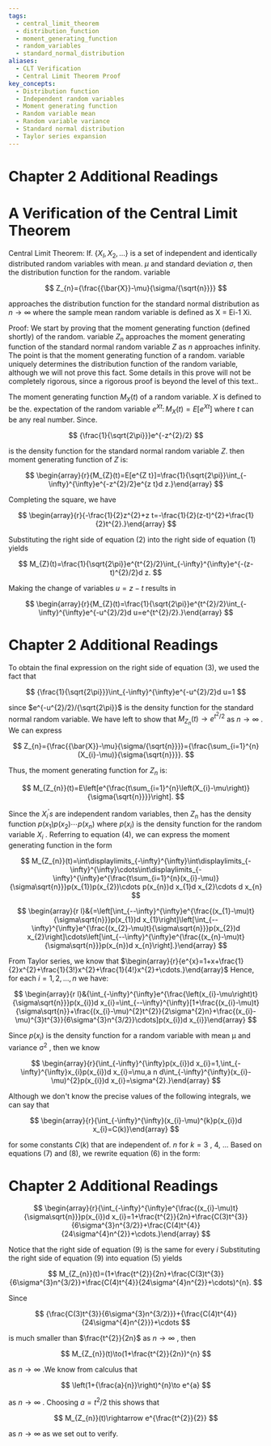 ```yaml
---
tags:
  - central_limit_theorem
  - distribution_function
  - moment_generating_function
  - random_variables
  - standard_normal_distribution
aliases:
  - CLT Verification
  - Central Limit Theorem Proof
key_concepts:
  - Distribution function
  - Independent random variables
  - Moment generating function
  - Random variable mean
  - Random variable variance
  - Standard normal distribution
  - Taylor series expansion
---
```


# Chapter 2 Additional Readings  

# A Verification of the Central Limit Theorem  

Central Limit Theorem: If. $\{X_{I},X_{2},\ldots\}$ is a set of independent and identically distributed random variables with mean. $\mu$ and standard deviation $\sigma,$ then the distribution function for the random. variable  

$$
Z_{n}={\frac{{\bar{X}}-\mu}{\sigma/{\sqrt{n}}}}
$$  

approaches the distribution function for the standard normal distribution as $n\to\infty$ where the sample mean random variable is defined as X = Ei-1 Xi.  

Proof: We start by proving that the moment generating function (defined shortly) of the random. variable $Z_{n}$ approaches the moment generating function of the standard normal random variable $Z$ as $n$ approaches infinity. The point is that the moment generating function of a random. variable uniquely determines the distribution function of the random variable, although we will not prove this fact. Some details in this prove will not be completely rigorous, since a rigorous proof is beyond the level of this text..  

The moment generating function $M_{X}(t)$ of a random variable. $X$ is defined to be the. expectation of the random variable $e^{X t}\colon M_{X}(t)=E[e^{X t}]$ where $t$ can be any real number. Since.  

$$
{\frac{1}{\sqrt{2\pi}}}e^{-z^{2}/2}
$$  

is the density function for the standard normal random variable $Z.$ then moment generating function of $Z$ is:  

$$
\begin{array}{r}{M_{Z}(t)=E[e^{Z t}]=\frac{1}{\sqrt{2\pi}}\int_{-\infty}^{\infty}e^{-z^{2}/2}e^{z t}d z.}\end{array}
$$  

Completing the square, we have  

$$
\begin{array}{r}{-\frac{1}{2}z^{2}+z t=-\frac{1}{2}(z-t)^{2}+\frac{1}{2}t^{2}.}\end{array}
$$  

Substituting the right side of equation (2) into the right side of equation (1) yields  

$$
M_{Z}(t)=\frac{1}{\sqrt{2\pi}}e^{t^{2}/2}\int_{-\infty}^{\infty}e^{-(z-t)^{2}/2}d z.
$$  

Making the change of variables $u=z-t$ results in  

$$
\begin{array}{r}{M_{Z}(t)=\frac{1}{\sqrt{2\pi}}e^{t^{2}/2}\int_{-\infty}^{\infty}e^{-u^{2}/2}d u=e^{t^{2}/2}.}\end{array}
$$  

# Chapter 2 Additional Readings  

To obtain the final expression on the right side of equation (3), we used the fact that  

$$
{\frac{1}{\sqrt{2\pi}}}\int_{-\infty}^{\infty}e^{-u^{2}/2}d u=1
$$  

since $e^{-u^{2}/2}/{\sqrt{2\pi}}$ is the density function for the standard normal random variable. We have left to show that $M_{Z_{n}}(t)\to e^{t^{2}/2}$ as $n\to\infty$ . We can express  

$$
Z_{n}={\frac{{\bar{X}}-\mu}{\sigma/{\sqrt{n}}}}={\frac{\sum_{i=1}^{n}(X_{i}-\mu)}{\sigma{\sqrt{n}}}}.
$$  

Thus, the moment generating function for $Z_{n}$ is:  

$$
M_{Z_{n}}(t)=E\left[e^{\frac{t\sum_{i=1}^{n}\left(X_{i}-\mu\right)}{\sigma{\sqrt{n}}}}\right].
$$  

Since the $X_{i}^{\prime}s$ are independent random variables, then $Z_{n}$ has the density function $p(x_{1})p(x_{2})\cdots p(x_{n})$ where $p(x_{i})$ is the density function for the random variable $X_{i}$ . Referring to equation (4), we can express the moment generating function in the form  

$$
M_{Z_{n}}(t)=\int\displaylimits_{-\infty}^{\infty}\int\displaylimits_{-\infty}^{\infty}\cdots\int\displaylimits_{-\infty}^{\infty}e^{\frac{t\sum_{i=1}^{n}(x_{i}-\mu)}{\sigma\sqrt{n}}}p(x_{1})p(x_{2})\cdots p(x_{n})d x_{1}d x_{2}\cdots d x_{n}
$$  

$$
\begin{array}{r l}&{=\left[\int_{--\infty}^{\infty}e^{\frac{(x_{1}-\mu)t}{\sigma\sqrt{n}}}p(x_{1})d x_{1}\right]\left[\int_{--\infty}^{\infty}e^{\frac{(x_{2}-\mu)t}{\sigma\sqrt{n}}}p(x_{2})d x_{2}\right]\cdots\left[\int_{--\infty}^{\infty}e^{\frac{(x_{n}-\mu)t}{\sigma\sqrt{n}}}p(x_{n})d x_{n}\right].}\end{array}
$$  

From Taylor series, we know that $\begin{array}{r}{e^{x}=1+x+\frac{1}{2}x^{2}+\frac{1}{3!}x^{2}+\frac{1}{4!}x^{2}+\cdots.}\end{array}$ Hence, for each $i=1,2,\dots,n$ we have:  

$$
\begin{array}{r l}&{\int_{-\infty}^{\infty}e^{\frac{\left(x_{i}-\mu\right)t}{\sigma\sqrt{n}}}p(x_{i})d x_{i}=\int_{--\infty}^{\infty}[1+\frac{(x_{i}-\mu)t}{\sigma\sqrt{n}}+\frac{(x_{i}-\mu)^{2}t^{2}}{2\sigma^{2}n}+\frac{(x_{i}-\mu)^{3}t^{3}}{6\sigma^{3}n^{3/2}}\cdots]p(x_{i})d x_{i}}\end{array}
$$  

Since $p(x_{i})$ is the density function for a random variable with mean $\upmu$ and variance $\upsigma^{2}$ , then we know  

$$
\begin{array}{r}{\int_{-\infty}^{\infty}p(x_{i})d x_{i}=1,\int_{-\infty}^{\infty}x_{i}p(x_{i})d x_{i}=\mu,a n d\int_{-\infty}^{\infty}(x_{i}-\mu)^{2}p(x_{i})d x_{i}=\sigma^{2}.}\end{array}
$$  

Although we don't know the precise values of the following integrals, we can say that  

$$
\begin{array}{r}{\int_{-\infty}^{\infty}(x_{i}-\mu)^{k}p(x_{i})d x_{i}=C(k)}\end{array}
$$  

for some constants $C(k)$ that are independent of. $n$ for $k=3$ , 4, ... Based on equations (7) and (8), we rewrite equation (6) in the form:  

# Chapter 2 Additional Readings  

$$
\begin{array}{r}{\int_{-\infty}^{\infty}e^{\frac{(x_{i}-\mu)t}{\sigma\sqrt{n}}}p(x_{i})d x_{i}=1+\frac{t^{2}}{2n}+\frac{C(3)t^{3}}{6\sigma^{3}n^{3/2}}+\frac{C(4)t^{4}}{24\sigma^{4}n^{2}}+\cdots.}\end{array}
$$  

Notice that the right side of equation (9) is the same for every $i$ Substituting the right side of equation (9) into equation (5) yields  

$$
M_{Z_{n}}(t)=(1+\frac{t^{2}}{2n}+\frac{C(3)t^{3}}{6\sigma^{3}n^{3/2}}+\frac{C(4)t^{4}}{24\sigma^{4}n^{2}}+\cdots)^{n}.
$$  

Since  

$$
{\frac{C(3)t^{3}}{6\sigma^{3}n^{3/2}}}+{\frac{C(4)t^{4}}{24\sigma^{4}n^{2}}}+\cdots
$$  

is much smaller than $\frac{t^{2}}{2n}$ as $n\to\infty$ , then  

$$
M_{Z_{n}}(t)\to(1+\frac{t^{2}}{2n})^{n}
$$  

as $n\to\infty$ .We know from calculus that  

$$
\left(1+{\frac{a}{n}}\right)^{n}\to e^{a}
$$  

as $n\to\infty$ . Choosing $a{=}t^{2}/2$ this shows that  

$$
M_{Z_{n}}(t)\rightarrow e^{\frac{t^{2}}{2}}
$$  

as $n\to\infty$ as we set out to verify.  